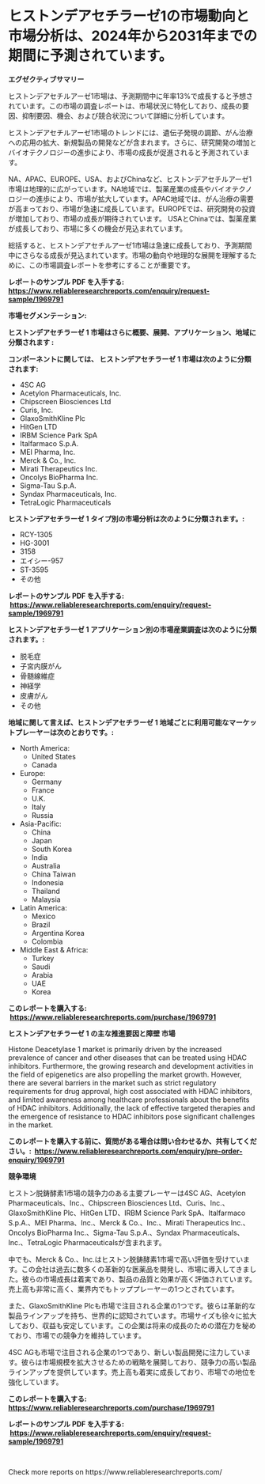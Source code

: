 <p><h1>ヒストンデアセチラーゼ1の市場動向と市場分析は、2024年から2031年までの期間に予測されています。</h1></p><p><strong>エグゼクティブサマリー</strong></p>
<p><p>ヒストンデアセチルアーゼ1市場は、予測期間中に年率13%で成長すると予想されています。この市場の調査レポートは、市場状況に特化しており、成長の要因、抑制要因、機会、および競合状況について詳細に分析しています。</p><p>ヒストンデアセチルアーゼ1市場のトレンドには、遺伝子発現の調節、がん治療への応用の拡大、新規製品の開発などが含まれます。さらに、研究開発の増加とバイオテクノロジーの進歩により、市場の成長が促進されると予測されています。</p><p>NA、APAC、EUROPE、USA、およびChinaなど、ヒストンデアセチルアーゼ1市場は地理的に広がっています。NA地域では、製薬産業の成長やバイオテクノロジーの進歩により、市場が拡大しています。APAC地域では、がん治療の需要が高まっており、市場が急速に成長しています。EUROPEでは、研究開発の投資が増加しており、市場の成長が期待されています。 USAとChinaでは、製薬産業が成長しており、市場に多くの機会が見込まれています。</p><p>総括すると、ヒストンデアセチルアーゼ1市場は急速に成長しており、予測期間中にさらなる成長が見込まれています。市場の動向や地理的な展開を理解するために、この市場調査レポートを参考にすることが重要です。</p></p>
<p><strong>レポートのサンプル PDF を入手する: <a href="https://www.reliableresearchreports.com/enquiry/request-sample/1969791">https://www.reliableresearchreports.com/enquiry/request-sample/1969791</a></strong></p>
<p><strong>市場セグメンテーション:</strong></p>
<p><strong> ヒストンデアセチラーゼ 1 市場はさらに概要、展開、アプリケーション、地域に分類されます :</strong></p>
<p><strong>コンポーネントに関しては、 ヒストンデアセチラーゼ 1 市場は次のように分類されます: &nbsp;</strong></p>
<p><ul><li>4SC AG</li><li>Acetylon Pharmaceuticals, Inc.</li><li>Chipscreen Biosciences Ltd</li><li>Curis, Inc.</li><li>GlaxoSmithKline Plc</li><li>HitGen LTD</li><li>IRBM Science Park SpA</li><li>Italfarmaco S.p.A.</li><li>MEI Pharma, Inc.</li><li>Merck & Co., Inc.</li><li>Mirati Therapeutics Inc.</li><li>Oncolys BioPharma Inc.</li><li>Sigma-Tau S.p.A.</li><li>Syndax Pharmaceuticals, Inc.</li><li>TetraLogic Pharmaceuticals</li></ul></p>
<p><strong> ヒストンデアセチラーゼ 1 タイプ別の市場分析は次のように分類されます。:</strong></p>
<p><ul><li>RCY-1305</li><li>HG-3001</li><li>3158</li><li>エイシー-957</li><li>ST-3595</li><li>その他</li></ul></p>
<p><strong>レポートのサンプル PDF を入手する: &nbsp;<a href="https://www.reliableresearchreports.com/enquiry/request-sample/1969791">https://www.reliableresearchreports.com/enquiry/request-sample/1969791</a></strong></p>
<p><strong> ヒストンデアセチラーゼ 1 アプリケーション別の市場産業調査は次のように分類されます。:</strong></p>
<p><ul><li>脱毛症</li><li>子宮内膜がん</li><li>骨髄線維症</li><li>神経学</li><li>皮膚がん</li><li>その他</li></ul></p>
<p><strong>地域に関して言えば、ヒストンデアセチラーゼ 1 地域ごとに利用可能なマーケットプレーヤーは次のとおりです。:</strong></p>
<p><ul>
    <li>
        North America:
        <ul>
            <li>United States</li>
            <li>Canada</li>
        </ul>
    </li>
    <li>
        Europe:
        <ul>
            <li>Germany</li>
            <li>France</li>
            <li>U.K.</li>
            <li>Italy</li>
            <li>Russia</li>
        </ul>
    </li>
    <li>
        Asia-Pacific:
        <ul>
            <li>China</li>
            <li>Japan</li>
            <li>South Korea</li>
            <li>India</li>
            <li>Australia</li>
            <li>China Taiwan</li>
            <li>Indonesia</li>
            <li>Thailand</li>
            <li>Malaysia</li>
        </ul>
    </li>
    <li>
        Latin America:
        <ul>
            <li>Mexico</li>
            <li>Brazil</li>
            <li>Argentina Korea</li>
            <li>Colombia</li>
        </ul>
    </li>
    <li>
        Middle East & Africa:
        <ul>
            <li>Turkey</li>
            <li>Saudi</li>
            <li>Arabia</li>
            <li>UAE</li>
            <li>Korea</li>
        </ul>
    </li>
    </ul></p>
<p><strong>このレポートを購入する: &nbsp;<a href="https://www.reliableresearchreports.com/purchase/1969791">https://www.reliableresearchreports.com/purchase/1969791</a></strong></p>
<p><strong>ヒストンデアセチラーゼ 1 の主な推進要因と障壁 市場</strong></p>
<p><p>Histone Deacetylase 1 market is primarily driven by the increased prevalence of cancer and other diseases that can be treated using HDAC inhibitors. Furthermore, the growing research and development activities in the field of epigenetics are also propelling the market growth. However, there are several barriers in the market such as strict regulatory requirements for drug approval, high cost associated with HDAC inhibitors, and limited awareness among healthcare professionals about the benefits of HDAC inhibitors. Additionally, the lack of effective targeted therapies and the emergence of resistance to HDAC inhibitors pose significant challenges in the market.</p></p>
<p><strong>このレポートを購入する前に、質問がある場合は問い合わせるか、共有してください。:&nbsp; <a href="https://www.reliableresearchreports.com/enquiry/pre-order-enquiry/1969791">https://www.reliableresearchreports.com/enquiry/pre-order-enquiry/1969791</a></strong></p>
<p><strong>競争環境</strong></p>
<p><p>ヒストン脱鋳酵素1市場の競争力のある主要プレーヤーは4SC AG、Acetylon Pharmaceuticals、Inc.、Chipscreen Biosciences Ltd、Curis、Inc.、GlaxoSmithKline Plc、HitGen LTD、IRBM Science Park SpA、Italfarmaco S.p.A.、MEI Pharma、Inc.、Merck & Co.、Inc.、Mirati Therapeutics Inc.、Oncolys BioPharma Inc.、Sigma-Tau S.p.A.、Syndax Pharmaceuticals、Inc.、TetraLogic Pharmaceuticalsが含まれます。</p><p>中でも、Merck & Co.、Inc.はヒストン脱鋳酵素1市場で高い評価を受けています。この会社は過去に数多くの革新的な医薬品を開発し、市場に導入してきました。彼らの市場成長は着実であり、製品の品質と効果が高く評価されています。売上高も非常に高く、業界内でもトッププレーヤーの1つとされています。</p><p>また、GlaxoSmithKline Plcも市場で注目される企業の1つです。彼らは革新的な製品ラインアップを持ち、世界的に認知されています。市場サイズも徐々に拡大しており、収益も安定しています。この企業は将来の成長のための潜在力を秘めており、市場での競争力を維持しています。</p><p>4SC AGも市場で注目される企業の1つであり、新しい製品開発に注力しています。彼らは市場規模を拡大させるための戦略を展開しており、競争力の高い製品ラインアップを提供しています。売上高も着実に成長しており、市場での地位を強化しています。</p></p>
<p><strong>このレポートを購入する: &nbsp; <a href="https://www.reliableresearchreports.com/purchase/1969791">https://www.reliableresearchreports.com/purchase/1969791</a></strong></p>
<p><strong>レポートのサンプル PDF を入手する: &nbsp;<a href="https://www.reliableresearchreports.com/enquiry/request-sample/1969791">https://www.reliableresearchreports.com/enquiry/request-sample/1969791</a></strong><strong></strong></p>
<p>&nbsp;</p>
<p>Check more reports on https://www.reliableresearchreports.com/</p>